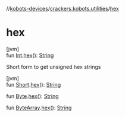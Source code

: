 //[kobots-devices](../../index.md)/[crackers.kobots.utilities](index.md)/[hex](hex.md)

# hex

[jvm]\
fun [Int](https://kotlinlang.org/api/latest/jvm/stdlib/kotlin/-int/index.html).[hex](hex.md)(): [String](https://kotlinlang.org/api/latest/jvm/stdlib/kotlin/-string/index.html)

Short form to get unsigned hex strings

[jvm]\
fun [Short](https://kotlinlang.org/api/latest/jvm/stdlib/kotlin/-short/index.html).[hex](hex.md)(): [String](https://kotlinlang.org/api/latest/jvm/stdlib/kotlin/-string/index.html)

fun [Byte](https://kotlinlang.org/api/latest/jvm/stdlib/kotlin/-byte/index.html).[hex](hex.md)(): [String](https://kotlinlang.org/api/latest/jvm/stdlib/kotlin/-string/index.html)

fun [ByteArray](https://kotlinlang.org/api/latest/jvm/stdlib/kotlin/-byte-array/index.html).[hex](hex.md)(): [String](https://kotlinlang.org/api/latest/jvm/stdlib/kotlin/-string/index.html)
